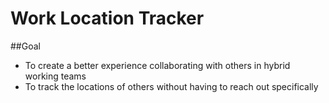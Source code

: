 # Work Location Tracker

##Goal
- To create a better experience collaborating with others in hybrid working teams
- To track the locations of others without having to reach out specifically
